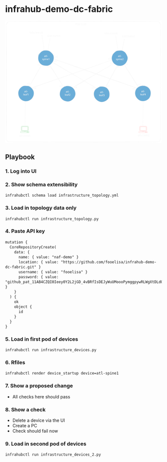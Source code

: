 # infrahub-demo-dc-fabric

![infrahub-demo-dc-fabric drawing](./infrahub-demo-dc-fabric.excalidraw.svg)

## Playbook

### 1. Log into UI
### 2. Show schema extensibility
```
infrahubctl schema load infrastructure_topology.yml
```
### 3. Load in topology data only
```
infrahubctl run infrastructure_topology.py
```
### 4. Paste API key
```
mutation {
  CoreRepositoryCreate(
    data: {
      name: { value: "naf-demo" }
      location: { value: "https://github.com/fooelisa/infrahub-demo-dc-fabric.git" }
      username: { value: "fooelisa" }
      password: { value: "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" }
    }
  ) {
    ok
    object {
      id
    }
  }
}
```

### 5. Load in first pod of devices
```
infrahubctl run infrastructure_devices.py
```
### 6. Rfiles
```
infrahubctl render device_startup device=atl-spine1
```
### 7. Show a proposed change
  - All checks here should pass
### 8. Show a check
  - Delete a device via the UI
  - Create a PC
  - Check should fail now
### 9. Load in second pod of devices
```
infrahubctl run infrastructure_devices_2.py
```